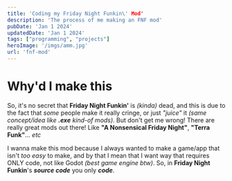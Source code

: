 ```yaml
---
title: 'Coding my Friday Night Funkin\' Mod'
description: 'The process of me making an FNF mod'
pubDate: 'Jan 1 2024'
updatedDate: 'Jan 1 2024'
tags: ["programming", "projects"]
heroImage: '/imgs/amm.jpg'
url: 'fnf-mod'
---
```


# Why'd I make this
So, it's no secret that **Friday Night Funkin'** is *(kinda)* dead, and this is due to the fact that *some* people
make it really cringe, or just *"juice"* it *(same concept/idea like **.exe** kind-of mods)*. But don't get me wrong!
There are really great mods out there! Like **"A Nonsensical Friday Night"**, **"Terra Funk"**... *etc*

I wanna make this mod because I always wanted to make a game/app that isn't *too easy* to make, and by that I mean
that I want way that requires ONLY code, not like Godot *(best game engine btw)*. So, in **Friday Night Funkin**'s 
__***source code***__ you only ***code***.
